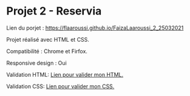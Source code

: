 # Projet 2 - Reservia

Lien du porjet : https://flaaroussi.github.io/FaizaLaaroussi_2_25032021

Projet réalisé avec HTML et CSS.

Compatibilité : Chrome et Firfox.

Responsive design : Oui

Validation HTML: 
<a href="https://validator.w3.org/nu/?doc=https%3A%2F%2Fflaaroussi.github.io%2FFaizaLaaroussi_2_25032021%2F">
Lien pour valider mon HTML.</a>

Validation CSS:
<a href="http://jigsaw.w3.org/css-validator/validator?uri=https%3A%2F%2Fflaaroussi.github.io%2FFaizaLaaroussi_2_25032021%2F&profile=css3svg&usermedium=all&warning=1&vextwarning=&lang=fr">Lien pour valider mon CSS.</a>

